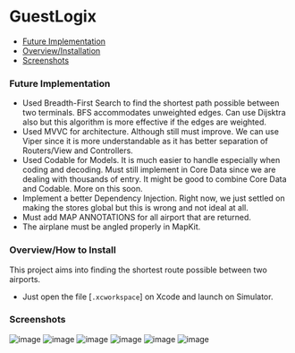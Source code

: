 # GuestLogix
* [Future Implementation](#overview)
* [Overview/Installation](#install)
* [Screenshots](#screenshots)

### <a name="overview"> Future Implementation</a>
* Used Breadth-First Search to find the shortest path possible between two terminals. BFS accommodates unweighted edges. Can use Dijsktra also but this algorithm is more effective if the edges are weighted. 
* Used MVVC for architecture. Although still must improve. We can use Viper since it is more understandable as it has better separation of Routers/View and Controllers.
* Used Codable for Models. It is much easier to handle especially when coding and decoding. Must still implement in Core Data since we are dealing with thousands of entry. It might be good to combine Core Data and Codable. More on this soon.
* Implement a better Dependency Injection. Right now, we just settled on making the stores global but this is wrong and not ideal at all. 
* Must add MAP ANNOTATIONS for all airport that are returned.
* The airplane must be angled properly in MapKit.

### <a name="install">Overview/How to Install</a>

This project aims into finding the shortest route possible between two airports.

-  Just open the file [`.xcworkspace`] on Xcode and launch on Simulator.

### <a name="screenshots">Screenshots</a>
![image](https://user-images.githubusercontent.com/18160031/57607418-957fb280-759d-11e9-84d8-5cf2e82a391e.png)
![image](https://user-images.githubusercontent.com/18160031/57607428-99abd000-759d-11e9-99b1-c8839935f095.png)
![image](https://user-images.githubusercontent.com/18160031/57607414-944e8580-759d-11e9-92c3-d4d519cc7d85.png)
![image](https://user-images.githubusercontent.com/18160031/57607440-a2040b00-759d-11e9-9f07-8337a5a9917c.png)
![image](https://user-images.githubusercontent.com/18160031/57607422-97e20c80-759d-11e9-8f60-260cc6ad39a0.png)
![image](https://user-images.githubusercontent.com/18160031/57607407-91ec2b80-759d-11e9-9d11-dfc03e91247f.png)

